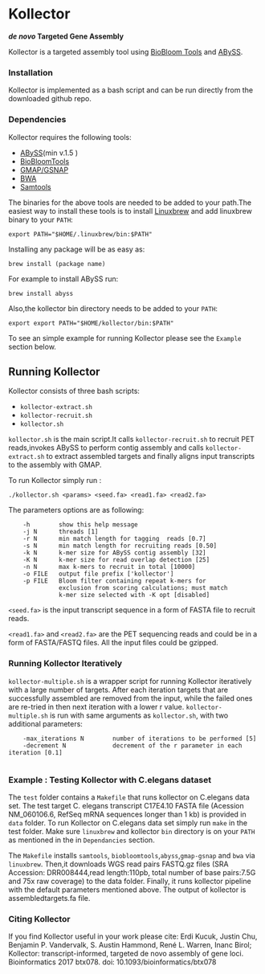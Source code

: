 # Kollector

**_de novo_ Targeted Gene Assembly**

Kollector is a targeted assembly tool using [BioBloom Tools](http://www.bcgsc.ca/platform/bioinfo/software/biobloomtools) and [ABySS](http://www.bcgsc.ca/platform/bioinfo/software/abyss).


### Installation

Kollector is implemented as a bash script and can be run directly from the downloaded github repo.

### Dependencies 

Kollector requires the following tools:

* [ABySS](http://www.bcgsc.ca/platform/bioinfo/software/abyss)(min v.1.5 )
* [BioBloomTools](http://www.bcgsc.ca/platform/bioinfo/software/biobloomtools)
* [GMAP/GSNAP](http://research-pub.gene.com/gmap)
* [BWA](http://bio-bwa.sourceforge.net)
* [Samtools](http://www.htslib.org/)

The binaries for the above tools are needed to be added to your path.The easiest way to install these tools is to install [Linuxbrew](http://linuxbrew.sh/) and add linuxbrew binary to your `PATH`:

```{r}
export PATH="$HOME/.linuxbrew/bin:$PATH"

```

Installing any package will be as easy as:

```{r}
brew install (package name)

```
For example to install ABySS run:

```{r}
brew install abyss

```

Also,the kollector bin directory needs to be added to your `PATH`:

```{r}
export export PATH="$HOME/kollector/bin:$PATH"

```
To see an simple example for running Kollector please see the `Example` section below.

## Running Kollector

Kollector consists of three bash scripts:

* `kollector-extract.sh`
* `kollector-recruit.sh`
* `kollector.sh`

`kollector.sh` is the main script.It calls `kollector-recruit.sh` to recruit PET reads,invokes ABySS to perform contig assembly and calls `kollector-extract.sh` to extract assembled targets and finally aligns input transcripts to the assembly with GMAP.

To run Kollector simply run :

`./kollector.sh <params> <seed.fa> <read1.fa> <read2.fa>`


The parameters options are as following:

```{r} 
    -h        show this help message
    -j N      threads [1]
    -r N      min match length for tagging  reads [0.7]
    -s N      min match length for recruiting reads [0.50]
    -k N      k-mer size for ABySS contig assembly [32]
    -K N      k-mer size for read overlap detection [25]
    -n N      max k-mers to recruit in total [10000]
    -o FILE   output file prefix ['kollector']
    -p FILE   Bloom filter containing repeat k-mers for
              exclusion from scoring calculations; must match
              k-mer size selected with -K opt [disabled]
```


 `<seed.fa>` is the input transcript sequence in a form of FASTA file to recruit reads.
 
 `<read1.fa>` and `<read2.fa>` are the PET sequencing reads and could be in a form of FASTA/FASTQ files.
All the input files could be gzipped.
### Running Kollector Iteratively 
`kollector-multiple.sh` is a wrapper script for running Kollector iteratively with a large number of targets. After each iteration targets that are successfully assembled are removed from the input, while the failed ones are re-tried in then next iteration with a lower r value. `kollector-multiple.sh` is run with same arguments as `kollector.sh`, with two additional parameters:
```{r} 
    -max_iterations N        number of iterations to be performed [5]
    -decrement N             decrement of the r parameter in each iteration [0.1]
  
```


### Example : Testing Kollector with C.elegans dataset

The `test` folder contains a `Makefile` that runs kollector on C.elegans data set.
The test target  C. elegans transcript C17E4.10 FASTA file (Acession NM_060106.6, RefSeq mRNA sequences longer than 1 kb) is provided in `data` folder.
To run Kollector on C.elegans data set simply run `make` in the test folder. Make sure `linuxbrew` and kollector `bin` directory is on your `PATH` as mentioned in the in `Dependancies` section.

The `Makefile` installs `samtools`,  `biobloomtools`,`abyss`,`gmap-gsnap` and `bwa` via `linuxbrew`.
Then,it downloads WGS read pairs FASTQ.gz files (SRA Accession: DRR008444,read length:110pb, total number of base pairs:7.5G and 75x raw coverage) to the data folder.
Finally, it runs kollector pipeline with the default parameters mentioned above. The output of kollector is assembledtargets.fa file. 

### Citing Kollector
If you find Kollector useful in your work please cite:
Erdi Kucuk, Justin Chu, Benjamin P. Vandervalk, S. Austin Hammond, René L. Warren, Inanc Birol; Kollector: transcript-informed, targeted de novo assembly of gene loci. Bioinformatics 2017 btx078. doi: 10.1093/bioinformatics/btx078
